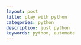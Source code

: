 ```yaml
---
layout: post
title: play with python
categories: python
description: just python 
keywords: python, automate
---
```

